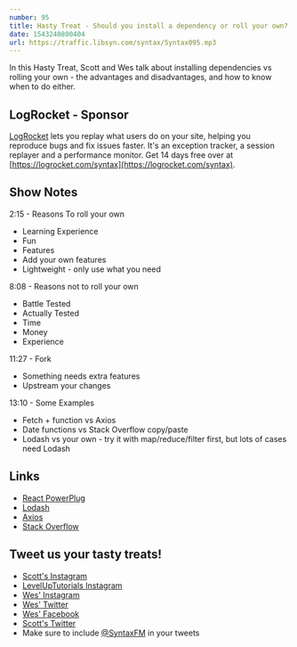 ```yaml
---
number: 95
title: Hasty Treat - Should you install a dependency or roll your own?
date: 1543240800404
url: https://traffic.libsyn.com/syntax/Syntax095.mp3
---
```


In this Hasty Treat, Scott and Wes talk about installing dependencies vs rolling your own - the advantages and disadvantages, and how to know when to do either.

## LogRocket - Sponsor

[LogRocket](https://logrocket.com/syntax) lets you replay what users do on your site, helping you reproduce bugs and fix issues faster. It's an exception tracker, a session replayer and a performance monitor. Get 14 days free over at [https://logrocket.com/syntax](https://logrocket.com/syntax).

## Show Notes

2:15 - Reasons To roll your own

- Learning Experience
- Fun
- Features
- Add your own features
- Lightweight - only use what you need

8:08 - Reasons not to roll your own

- Battle Tested
- Actually Tested
- Time
- Money
- Experience

11:27 - Fork

- Something needs extra features
- Upstream your changes

13:10 - Some Examples

- Fetch + function vs Axios
- Date functions vs Stack Overflow copy/paste
- Lodash vs your own - try it with map/reduce/filter first, but lots of cases need Lodash

## Links

- [React PowerPlug](http://rena.to/react-powerplug/#/)
- [Lodash](https://lodash.com/)
- [Axios](https://github.com/axios/axios)
- [Stack Overflow](https://stackoverflow.com/)

## Tweet us your tasty treats!

- [Scott's Instagram](https://www.instagram.com/stolinski/)
- [LevelUpTutorials Instagram](https://www.instagram.com/LevelUpTutorials/)
- [Wes' Instagram](https://www.instagram.com/wesbos/)
- [Wes' Twitter](https://twitter.com/wesbos)
- [Wes' Facebook](https://www.facebook.com/wesbos.developer)
- [Scott's Twitter](https://twitter.com/stolinski)
- Make sure to include [@SyntaxFM](https://twitter.com/SyntaxFM) in your tweets

